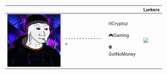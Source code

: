 | | | | Lurkers |
| --- | --- | --- | --- |
| [![morektz](imgs/morektzs.png "morektz")](https://morektz.softr.app/) | -------------> | ⛓️Cryptoz <p> 🎮Gaming <p> ⛔GotNoMoney | ![](https://komarev.com/ghpvc/?username=morektz) |
